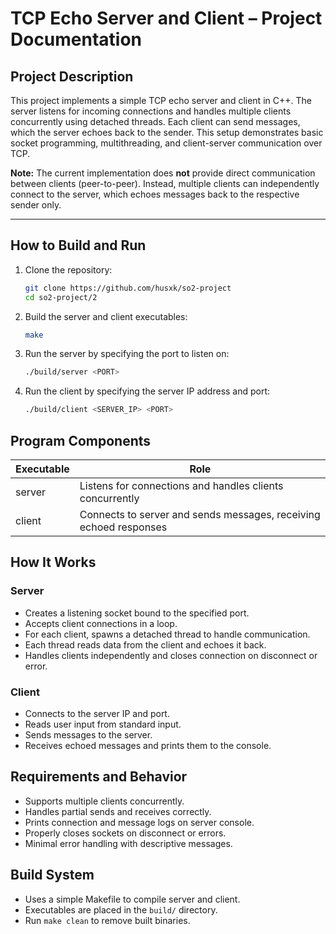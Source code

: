 # TCP Echo Server and Client – Project Documentation

## Project Description

This project implements a simple TCP echo server and client in C++.
The server listens for incoming connections and handles multiple clients concurrently
using detached threads. Each client can send messages, which the server echoes back
to the sender. This setup demonstrates basic socket programming, multithreading,
and client-server communication over TCP.

**Note:**
The current implementation does **not** provide direct communication between clients
(peer-to-peer). Instead, multiple clients can independently connect to the server,
which echoes messages back to the respective sender only.

---

## How to Build and Run

1. Clone the repository:

   ```bash
   git clone https://github.com/husxk/so2-project
   cd so2-project/2
   ```

2. Build the server and client executables:

   ```bash
   make
   ```

3. Run the server by specifying the port to listen on:

   ```bash
   ./build/server <PORT>
   ```

4. Run the client by specifying the server IP address and port:

   ```bash
   ./build/client <SERVER_IP> <PORT>
   ```

## Program Components

| Executable | Role                                               |
|------------|----------------------------------------------------|
| server     | Listens for connections and handles clients concurrently |
| client     | Connects to server and sends messages, receiving echoed responses |

## How It Works

### Server

- Creates a listening socket bound to the specified port.
- Accepts client connections in a loop.
- For each client, spawns a detached thread to handle communication.
- Each thread reads data from the client and echoes it back.
- Handles clients independently and closes connection on disconnect or error.

### Client

- Connects to the server IP and port.
- Reads user input from standard input.
- Sends messages to the server.
- Receives echoed messages and prints them to the console.

## Requirements and Behavior

- Supports multiple clients concurrently.
- Handles partial sends and receives correctly.
- Prints connection and message logs on server console.
- Properly closes sockets on disconnect or errors.
- Minimal error handling with descriptive messages.

## Build System

- Uses a simple Makefile to compile server and client.
- Executables are placed in the `build/` directory.
- Run `make clean` to remove built binaries.
